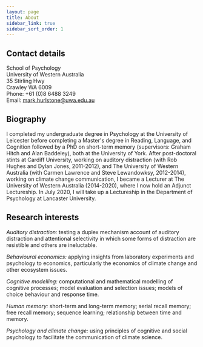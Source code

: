 ```yaml
---
layout: page
title: About
sidebar_link: true
sidebar_sort_order: 1
---
```


<!-- Global site tag (gtag.js) - Google Analytics -->
<script async src="https://www.googletagmanager.com/gtag/js?id=UA-127807240-1"></script>
<script>
  window.dataLayer = window.dataLayer || [];
  function gtag(){dataLayer.push(arguments);}
  gtag('js', new Date());

  gtag('config', 'UA-127807240-1');
</script>

<!-- <img class="right" src="{{ site.baseurl }}public/mark.jpg"alt="" title="Mark Hurlstone"> -->

## Contact details

School of Psychology <br>
University of Western Australia <br>
35 Stirling Hwy <br>
Crawley WA 6009 <br>
Phone: +61 (0)8 6488 3249 <br>
Email: <a href="mailto:mark.hurlstone@uwa.edu.au">mark.hurlstone@uwa.edu.au</a>

## Biography      

I completed my undergraduate degree in Psychology at the University of Leicester before completing a Master's degree in Reading, Language, and Cognition followed by a PhD on short-term memory (supervisors: Graham Hitch and Alan Baddeley), both at the University of York. After post-doctoral stints at Cardiff University, working on auditory distraction (with Rob Hughes and Dylan Jones, 2011-2012), and The University of Western Australia (with Carmen Lawrence and Steve Lewandowksy, 2012-2014), working on climate change communication, I became a Lecturer at The University of Western Australia (2014-2020), where I now hold an Adjunct Lectureship. In July 2020, I will take up a Lectureship in the Department of Psychology at Lancaster University.

## Research interests

*Auditory distraction:* testing a duplex mechanism account of auditory distraction and attentional selectivity in which some forms of distraction are resistible and others are ineluctable.

*Behavioural economics:* applying insights from laboratory experiments and psychology to economics, particularly the economics of climate change and other ecosystem issues.

*Cognitive modelling:* computational and mathematical modelling of cognitive processes; model evaluation and selection issues; models of choice behaviour and response time.

*Human memory:* short-term and long-term memory; serial recall memory; free recall memory; sequence learning; relationship between time and memory.

*Psychology and climate change:* using principles of cognitive and social psychology to facilitate the communication of climate science.